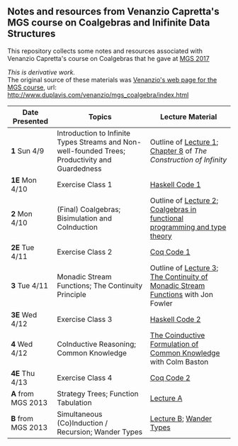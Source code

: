 ## Notes and resources from Venanzio Capretta's MGS course on **Coalgebras and Inifinite Data Structures**

This repository collects some notes and resources associated with Venanzio Capretta's course on Coalgebras 
that he gave at [MGS 2017](http://www.cs.le.ac.uk/events/mgs2017/)

*This is derivative work.*   
The original source of these materials was 
[Venanzio's web page for the MGS course](http://www.duplavis.com/venanzio/mgs_coalgebra/index.html),
url: http://www.duplavis.com/venanzio/mgs_coalgebra/index.html


| Date Presented | Topics | Lecture Material |
| ---  | ---    | ---              |
| **1** Sun 4/9|Introduction to Infinite Types  Streams and Non-well-founded Trees;  Productivity and Guardedness|Outline of [Lecture 1][]; [Chapter 8][] of *The Construction of Infinity*|
| **1E** Mon 4/10| Exercise Class 1 | [Haskell Code 1][] |
| **2** Mon 4/10| (Final) Coalgebras;  Bisimulation and CoInduction| Outline of [Lecture 2][];  [Coalgebras in functional programming and type theory][] |
| **2E** Tue 4/11| Exercise Class 2 | [Coq Code 1][] |
| **3** Tue 4/11| Monadic Stream Functions; The Continuity Principle | Outline of [Lecture 3][];  [The Continuity of Monadic Stream Functions][]  with Jon Fowler |
| **3E** Wed 4/12| Exercise Class 3 | [Haskell Code 2][] |
| **4** Wed 4/12 | CoInductive Reasoning; Common Knowledge| [The Coinductive Formulation of Common Knowledge][] with Colm Baston |
| **4E** Thu 4/13 | Exercise Class 4 | [Coq Code 2][] |
| **A** from MGS 2013 | Strategy Trees; Function Tabulation | [Lecture A][] |
| **B** from MGS 2013 | Simultaneous (Co)Induction / Recursion; Wander Types| [Lecture B][]; [Wander Types][] |

[main site]: http://www.duplavis.com/venanzio/mgs_coalgebra/index.html
[Lecture 1]: http://www.duplavis.com/venanzio/mgs_coalgebra/mgs2017_lecture1.pdf
[Chapter 8]: http://www.duplavis.com/venanzio/mgs_coalgebra/coi_ch8.pdf
[Haskell Code 1]: http://www.duplavis.com/venanzio/mgs_coalgebra/mgs2017_l1.hs
[Lecture 2]: http://www.duplavis.com/venanzio/mgs_coalgebra/mgs2017_lecture2.pdf
[Coalgebras in functional programming and type theory]: http://www.duplavis.com/venanzio/publications/Coalgebras_CMCS_2010.pdf
[Coq Code 1]: http://www.duplavis.com/venanzio/mgs_coalgebra/mgs2017_l2.v
[Lecture 3]: http://www.duplavis.com/venanzio/mgs_coalgebra/mgs2017_lecture3.pdf
[The Continuity of Monadic Stream Functions]: http://www.duplavis.com/venanzio/publications/monadic_continuity_LICS2017.pdf
[Haskell Code 2]: http://www.duplavis.com/venanzio/mgs_coalgebra/mgs2017_l3.hs
[The Coinductive Formulation of Common Knowledge]: http://www.duplavis.com/venanzio/publications/common_knowledge.pdf
[Coq Code 2]: http://www.duplavis.com/venanzio/publications/common_knowledge.v
[Lecture A]: http://www.duplavis.com/venanzio/mgs_coalgebra/mgs2017_lectureA.pdf
[Lecture B]: http://www.duplavis.com/venanzio/mgs_coalgebra/mgs2017_lectureB.pdf
[Wander Types]: http://www.duplavis.com/venanzio/publications/Wander_Types_PI2013.pdf
